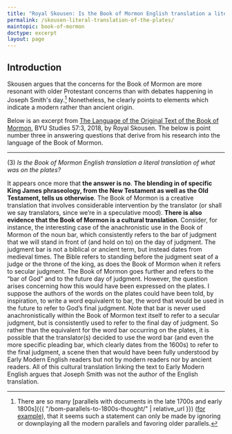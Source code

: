 ```yaml
---
title: "Royal Skousen: Is the Book of Mormon English translation a literal translation of what was on the plates?"
permalink: /skousen-literal-translation-of-the-plates/
maintopic: book-of-mormon
doctype: excerpt
layout: page
---
```


## Introduction

Skousen argues that the concerns for the Book of Mormon are more resonant with older Protestant concerns than with debates happening in Joseph Smith's day.[^whynotmodern]  Nonetheless, he clearly points to elements which indicate a modern rather than ancient origin.

Below is an excerpt from [The Language of the Original Text of the Book of Mormon](https://byustudies.byu.edu/content/language-original-text-book-mormon), BYU Studies 57:3, 2018, by Royal Skousen.  The below is point number three in answering questions that derive from his research into the language of the Book of Mormon.

---

(3) *Is the Book of Mormon English translation a literal translation of what was on the plates?*

It appears once more that **the answer is no**. **The blending in of specific King James phraseology, from the New Testament as well as the Old Testament, tells us otherwise**. The Book of Mormon is a creative translation that involves considerable intervention by the translator (or shall we say translators, since we’re in a speculative mood). **There is also evidence that the Book of Mormon is a cultural translation**. Consider, for instance, the interesting case of the anachronistic use in the Book of Mormon of the noun bar, which consistently refers to the bar of judgment that we will stand in front of (and hold on to) on the day of judgment. The judgment bar is not a biblical or ancient term, but instead dates from medieval times. The Bible refers to standing before the judgment seat of a judge or the throne of the king, as does the Book of Mormon when it refers to secular judgment. The Book of Mormon goes further and refers to the “bar of God” and to the future day of judgment. However, the question arises concerning how this would have been expressed on the plates. I suppose the authors of the words on the plates could have been told, by inspiration, to write a word equivalent to bar, the word that would be used in the future to refer to God’s final judgment. Note that bar is never used anachronistically within the Book of Mormon text itself to refer to a secular judgment, but is consistently used to refer to the final day of judgment. So rather than the equivalent for the word bar occurring on the plates, it is possible that the translator(s) decided to use the word bar (and even the more specific pleading bar, which clearly dates from the 1600s) to refer to the final judgment, a scene then that would have been fully understood by Early Modern English readers but not by modern readers nor by ancient readers. All of this cultural translation linking the text to Early Modern English argues that Joseph Smith was not the author of the English translation.

[^whynotmodern]: There are so many [parallels with documents in the late 1700s and early 1800s]({{ "/bom-parallels-to-1800s-thought/" | relative_url }}) ([for example](https://faenrandir.github.io/a_careful_examination/documents/book_of_mormon/echoes/echoes_of_1800s.pdf)), that it seems such a statement can only be made by ignoring or downplaying all the modern parallels and favoring older parallels.


